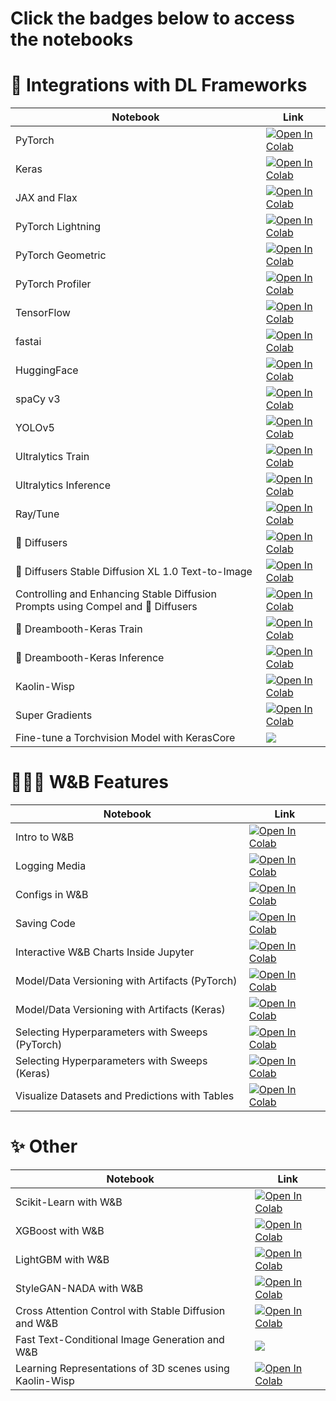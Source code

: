 # Click the badges below to access the notebooks

# 🤝 Integrations with DL Frameworks

| Notebook    | Link |
|-------------|------|
| PyTorch  | [![Open In Colab](https://colab.research.google.com/assets/colab-badge.svg)](http://wandb.me/pytorch-colab) |
| Keras  | [![Open In Colab](https://colab.research.google.com/assets/colab-badge.svg)](http://wandb.me/keras-colab) |
| JAX and Flax | [![Open In Colab](https://colab.research.google.com/assets/colab-badge.svg)](http://wandb.me/jax-intro) |
| PyTorch Lightning | [![Open In Colab](https://colab.research.google.com/assets/colab-badge.svg)](http://wandb.me/lit-colab) |
| PyTorch Geometric | [![Open In Colab](https://colab.research.google.com/assets/colab-badge.svg)](http://wandb.me/pyg-graph-classification) |
| PyTorch Profiler | [![Open In Colab](https://colab.research.google.com/assets/colab-badge.svg)](http://wandb.me/trace-colab) |
| TensorFlow  | [![Open In Colab](https://colab.research.google.com/assets/colab-badge.svg)](http://wandb.me/tf-colab) |
| fastai | [![Open In Colab](https://colab.research.google.com/assets/colab-badge.svg)](http://wandb.me/fastai-colab) |
| HuggingFace | [![Open In Colab](https://colab.research.google.com/assets/colab-badge.svg)](http://wandb.me/huggingface-colab) |
| spaCy v3 | [![Open In Colab](https://colab.research.google.com/assets/colab-badge.svg)](http://wandb.me/spacy-colab) |
| YOLOv5 | [![Open In Colab](https://colab.research.google.com/assets/colab-badge.svg)](http://wandb.me/yolo-colab) |
| Ultralytics Train | [![Open In Colab](https://colab.research.google.com/assets/colab-badge.svg)](http://wandb.me/ultralytics-train) |
| Ultralytics Inference | [![Open In Colab](https://colab.research.google.com/assets/colab-badge.svg)](http://wandb.me/ultralytics-inference) |
| Ray/Tune | [![Open In Colab](https://colab.research.google.com/assets/colab-badge.svg)](http://wandb.me/raytune-colab) |
| 🤗 Diffusers | [![Open In Colab](https://colab.research.google.com/assets/colab-badge.svg)](http://wandb.me/diffusers-uncond-colab) |
| 🧨 Diffusers Stable Diffusion XL 1.0 Text-to-Image | [![Open In Colab](https://colab.research.google.com/assets/colab-badge.svg)](http://wandb.me/sdxl-colab) |
| Controlling and Enhancing Stable Diffusion Prompts using Compel and 🧨 Diffusers | [![Open In Colab](https://colab.research.google.com/assets/colab-badge.svg)](http://wandb.me/sdxl-compel-colab) |
| 🧨 Dreambooth-Keras Train | [![Open In Colab](https://colab.research.google.com/assets/colab-badge.svg)](http://wandb.me/db-keras-train) |
| 🧨 Dreambooth-Keras Inference | [![Open In Colab](https://colab.research.google.com/assets/colab-badge.svg)](http://wandb.me/db-keras-inference) |
| Kaolin-Wisp | [![Open In Colab](https://colab.research.google.com/assets/colab-badge.svg)](http://wandb.me/vqad-colab) |
| Super Gradients | [![Open In Colab](https://colab.research.google.com/assets/colab-badge.svg)](http://wandb.me/yolo-nas-colab) |
| Fine-tune a Torchvision Model with KerasCore | [![](https://colab.research.google.com/assets/colab-badge.svg)](https://colab.research.google.com/github/wandb/examples/blob/master/colabs/keras/keras_core/torchvision_keras.ipynb) |

# 🏋🏽‍♂️ W&B Features

| Notebook    | Link |
|-------------|------|
| Intro to W&B | [![Open In Colab](https://colab.research.google.com/assets/colab-badge.svg)](http://wandb.me/intro-colab) |
| Logging Media | [![Open In Colab](https://colab.research.google.com/assets/colab-badge.svg)](http://wandb.me/media-colab) |
| Configs in W&B  | [![Open In Colab](https://colab.research.google.com/assets/colab-badge.svg)](http://wandb.me/config-colab) |
| Saving Code  | [![Open In Colab](https://colab.research.google.com/assets/colab-badge.svg)](http://wandb.me/code-save-colab) |
| Interactive W&B Charts Inside Jupyter  | [![Open In Colab](https://colab.research.google.com/assets/colab-badge.svg)](http://wandb.me/jupyter-interact-colab) |
| Model/Data Versioning with Artifacts (PyTorch) | [![Open In Colab](https://colab.research.google.com/assets/colab-badge.svg)](http://wandb.me/pt-artifacts-colab) |
| Model/Data Versioning with Artifacts (Keras) | [![Open In Colab](https://colab.research.google.com/assets/colab-badge.svg)](http://wandb.me/artifacts-fast-colab) |
| Selecting Hyperparameters with Sweeps (PyTorch)  | [![Open In Colab](https://colab.research.google.com/assets/colab-badge.svg)](http://wandb.me/sweeps-colab) |
| Selecting Hyperparameters with Sweeps (Keras)  | [![Open In Colab](https://colab.research.google.com/assets/colab-badge.svg)](http://wandb.me/tf-sweeps-colab) |
| Visualize Datasets and Predictions with Tables  | [![Open In Colab](https://colab.research.google.com/assets/colab-badge.svg)](http://wandb.me/dsviz-nature-colab) |

# ✨ Other

| Notebook    | Link |
|-------------|------|
| Scikit-Learn with W&B  | [![Open In Colab](https://colab.research.google.com/assets/colab-badge.svg)](http://wandb.me/scikit-colab) |
| XGBoost with W&B | [![Open In Colab](https://colab.research.google.com/assets/colab-badge.svg)](http://wandb.me/xgb-colab) |
| LightGBM with W&B | [![Open In Colab](https://colab.research.google.com/assets/colab-badge.svg)](http://wandb.me/lightgbm-colab) |
| StyleGAN-NADA with W&B  | [![Open In Colab](https://colab.research.google.com/assets/colab-badge.svg)](https://colab.research.google.com/github/soumik12345/examples/blob/master/colabs/stylegan_nada/StyleGAN-NADA.ipynb) |
| Cross Attention Control with Stable Diffusion and W&B | [![Open In Colab](https://colab.research.google.com/assets/colab-badge.svg)](http://wandb.me/cross-attention-control) |
| Fast Text-Conditional Image Generation and W&B | [![](https://raw.githubusercontent.com/wandb/assets/main/wandb-github-badge-gradient.svg)](https://wandb.ai/geekyrakshit/paella/reports/Paella-Fast-Text-Conditional-Image-Generation--VmlldzozMDAyNjg2) |
| Learning Representations of 3D scenes using Kaolin-Wisp | [![Open In Colab](https://colab.research.google.com/assets/colab-badge.svg)](https://colab.research.google.com/github/wandb/examples/blob/kaolin-wisp/colabs/kaolin_wisp/VQAD.ipynb) |
